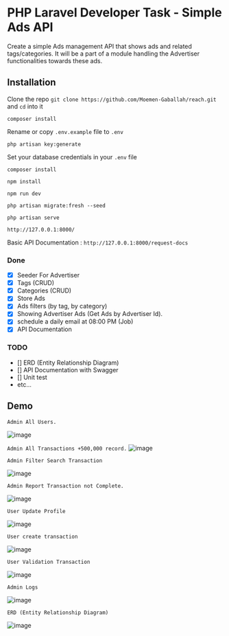 # PHP Laravel Developer Task - Simple Ads API

Create a simple Ads management API that shows ads and related tags/categories. It will be a part of a module handling the Advertiser
functionalities towards these ads.


## Installation

Clone the repo `git clone https://github.com/Moemen-Gaballah/reach.git` and `cd` into it

`composer install`

Rename or copy `.env.example` file to `.env`

`php artisan key:generate`

Set your database credentials in your `.env` file


`composer install`

`npm install`

`npm run dev`

`php artisan migrate:fresh --seed`

`php artisan serve`

`http://127.0.0.1:8000/`

Basic API Documentation : `http://127.0.0.1:8000/request-docs`

### Done

- [x] Seeder For Advertiser
- [x] Tags (CRUD)
- [x] Categories (CRUD)
- [x] Store Ads
- [x] Ads filters (by tag, by category)
- [x] Showing Advertiser Ads (Get Ads by Advertiser Id).
- [x] schedule a daily email at 08:00 PM (Job)
- [x] API Documentation

### TODO
- [] ERD (Entity Relationship Diagram)
- [] API Documentation with Swagger
- [] Unit test
- etc...


## Demo

`Admin All Users.`

![image](https://raw.githubusercontent.com/Moemen-Gaballah/zarcony-task/main/public/demo/admin%20-%20all%20users.png)

`Admin All Transactions +500,000 record.`
![image](https://raw.githubusercontent.com/Moemen-Gaballah/zarcony-task/main/public/demo/admin%20-%20all%20trasnactions.png)

`Admin Filter Search Transaction`

![image](https://raw.githubusercontent.com/Moemen-Gaballah/zarcony-task/main/public/demo/filter%20transaction%20admin.png)


`Admin Report Transaction not Complete.`

![image](https://raw.githubusercontent.com/Moemen-Gaballah/zarcony-task/main/public/demo/reports%20-%20500%2C000%20record.png)

`User Update Profile`

![image](https://raw.githubusercontent.com/Moemen-Gaballah/zarcony-task/main/public/demo/update%20profile.png)

`User create transaction`

![image](https://raw.githubusercontent.com/Moemen-Gaballah/zarcony-task/main/public/demo/create_transaction.png)


`User Validation Transaction`

![image](https://raw.githubusercontent.com/Moemen-Gaballah/zarcony-task/main/public/demo/validation%20transaction.png)

`Admin Logs`

![image](https://raw.githubusercontent.com/Moemen-Gaballah/zarcony-task/main/public/demo/logs%20-%20admin%20.png)


`ERD (Entity Relationship Diagram) `

![image](https://raw.githubusercontent.com/Moemen-Gaballah/zarcony-task/main/public/demo/entity%20relationship%20diagram%20(ERD).png)



